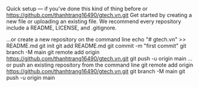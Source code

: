 Quick setup — if you’ve done this kind of thing before
or	
https://github.com/thanhtrang16490/gtech.vn.git
Get started by creating a new file or uploading an existing file. We recommend every repository include a README, LICENSE, and .gitignore.

…or create a new repository on the command line
echo "# gtech.vn" >> README.md
git init
git add README.md
git commit -m "first commit"
git branch -M main
git remote add origin https://github.com/thanhtrang16490/gtech.vn.git
git push -u origin main
…or push an existing repository from the command line
git remote add origin https://github.com/thanhtrang16490/gtech.vn.git
git branch -M main
git push -u origin main